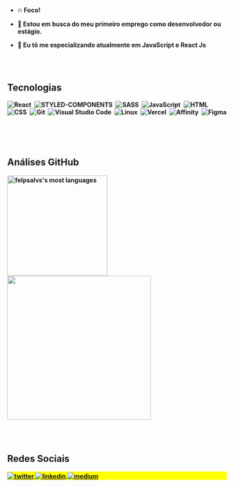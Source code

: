 - 🔥 <b>Foco!<b/>

- 🔭 Estou em busca do meu primeiro emprego como desenvolvedor ou estágio.

- 💬 Eu tô me especializando atualmente em **JavaScript e React Js**

<br><br>

## Tecnologias
![React](https://img.shields.io/badge/React-20232A?style=for-the-badge&logo=react&logoColor=61DAFB)&nbsp;
![STYLED-COMPONENTS](https://img.shields.io/badge/styled--components-DB7093?style=for-the-badge&logo=styled-components&logoColor=white)&nbsp;
![SASS](https://img.shields.io/badge/Sass-CC6699?style=for-the-badge&logo=sass&logoColor=white)&nbsp;
![JavaScript](https://img.shields.io/badge/JavaScript-F7DF1E?style=for-the-badge&logo=javascript&logoColor=black)&nbsp;
![HTML](https://img.shields.io/badge/HTML-239120?style=for-the-badge&logo=html5&logoColor=white)&nbsp;
![CSS](https://img.shields.io/badge/CSS-239120?&style=for-the-badge&logo=css3&logoColor=white)&nbsp;
![Git](	https://img.shields.io/badge/GIT-E44C30?style=for-the-badge&logo=git&logoColor=white)&nbsp;
![Visual Studio Code](https://img.shields.io/badge/Visual_Studio_Code-0078D4?style=for-the-badge&logo=visual%20studio%20code&logoColor=white)&nbsp;
![Linux](https://img.shields.io/badge/Linux-FCC624?style=for-the-badge&logo=linux&logoColor=black)&nbsp;
![Vercel](https://img.shields.io/badge/Vercel-000000?style=for-the-badge&logo=vercel&logoColor=white)&nbsp;
![Affinity](https://img.shields.io/badge/affinitydesginer-%231B72BE.svg?style=for-the-badge&logo=affinity-designer&logoColor=white)&nbsp;
![Figma](https://img.shields.io/badge/Figma-F24E1E?style=for-the-badge&logo=figma&logoColor=white)&nbsp;
        
<br><br>

## Análises GitHub

<p align="left">
<img width="230em" src="https://github-readme-stats.vercel.app/api/top-langs/?username=felpsalvs&theme=blue-green" alt="felpsalvs's most languages"/>
<img width="330em" src="https://github-readme-stats.vercel.app/api?username=felpsalvs&theme=blue-green"/>
</p>

<br><br>

## Redes Sociais

<p align="left" style="background:yellow">

<a href="https://twitter.com/felpsalvs" target="_blank">
  <img align="center" src="https://img.shields.io/badge/Twitter-1DA1F2?style=for-the-badge&logo=twitter&logoColor=white" alt="twitter"/>  
</a>
<a href="https://linkedin.com/in/felipe-alves7" target="_blank">
  <img align="center" src="https://img.shields.io/badge/LinkedIn-0077B5?style=for-the-badge&logo=linkedin&logoColor=white" alt="linkedin"/>
</a>
<a href="https://medium.com/@felipeal" target="_blank">
  <img align="center" src="https://img.shields.io/badge/Medium-12100E?style=for-the-badge&logo=medium&logoColor=white" alt="medium"/>
</a>
</p>
